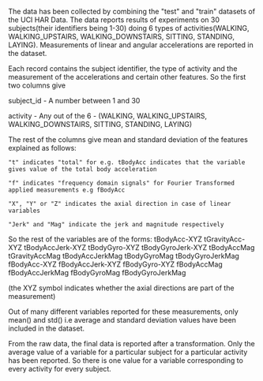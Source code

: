 The data has been collected by combining the "test" and "train" datasets of the UCI HAR Data. The data reports results of experiments on 30 subjects(their identifiers being 1-30) doing 6 types of activities(WALKING, WALKING_UPSTAIRS, WALKING_DOWNSTAIRS, SITTING, STANDING, LAYING). Measurements of linear and angular accelerations are reported in the dataset.

 Each record contains the subject identifier, the type of activity and the measurement of the accelerations and certain other features. So the first two columns give

 subject_id - A number between 1 and 30

 activity - Any out of the 6 - (WALKING, WALKING_UPSTAIRS, WALKING_DOWNSTAIRS, SITTING, STANDING, LAYING)
 
 The rest of the columns give mean and standard deviation of the features explained as follows:
 
	"t" indicates "total" for e.g. tBodyAcc indicates that the variable gives value of the total body acceleration 
	
	"f" indicates "frequency domain signals" for Fourier Transformed applied measurements e.g fBodyAcc
	
	"X", "Y" or "Z" indicates the axial direction in case of linear variables
	
	"Jerk" and "Mag" indicate the jerk and magnitude respectively
	
So the rest of the variables are of the forms:
tBodyAcc-XYZ
tGravityAcc-XYZ
tBodyAccJerk-XYZ
tBodyGyro-XYZ
tBodyGyroJerk-XYZ
tBodyAccMag
tGravityAccMag
tBodyAccJerkMag
tBodyGyroMag
tBodyGyroJerkMag
fBodyAcc-XYZ
fBodyAccJerk-XYZ
fBodyGyro-XYZ
fBodyAccMag
fBodyAccJerkMag
fBodyGyroMag
fBodyGyroJerkMag


(the XYZ symbol indicates whether the axial directions are part of the measurement)

Out of many different variables reported for these measurements, only mean() and std() i.e average and standard deviation values have been included in the dataset.

From the raw data, the final data is reported after a transformation. Only the average value of a variable for a particular subject for a particular activity has been reported. So there is one value for a variable corresponding to every activity for every subject. 